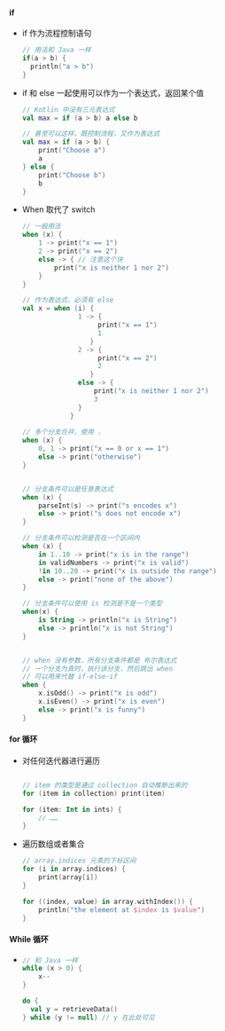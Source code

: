 #### if 

- if 作为流程控制语句
  ```kotlin
  // 用法和 Java 一样
  if(a > b) {
    println("a > b")
  }
  ```
  
- if 和 else 一起使用可以作为一个表达式，返回某个值
  ```kotlin
  // Kotlin 中没有三元表达式
  val max = if (a > b) a else b

  // 甚至可以这样，既控制流程，又作为表达式
  val max = if (a > b) {
      print("Choose a") 
      a
  } else {
      print("Choose b")
      b
  }
  ```
  
- When 取代了 switch
  ```kotlin
  // 一般用法
  when (x) {
      1 -> print("x == 1")
      2 -> print("x == 2")
      else -> { // 注意这个块
          print("x is neither 1 nor 2")
      }
  }

  // 作为表达式，必须有 else
  val x = when (i) {
                1 -> {
                     print("x == 1")
                     1
                   }
                2 -> {
                     print("x == 2")
                     2
                   }
                else -> { 
                    print("x is neither 1 nor 2")
                    3
                }
              }
            
  // 多个分支合并，使用 ，
  when (x) {
      0, 1 -> print("x == 0 or x == 1")
      else -> print("otherwise")
  }


  // 分支条件可以是任意表达式
  when (x) {
      parseInt(s) -> print("s encodes x")
      else -> print("s does not encode x")
  }

  // 分支条件可以检测是否在一个区间内
  when (x) {
      in 1..10 -> print("x is in the range")
      in validNumbers -> print("x is valid")
      !in 10..20 -> print("x is outside the range")
      else -> print("none of the above")
  }

  // 分支条件可以使用 is 检测是不是一个类型
  when(x) {
      is String -> println("x is String")
      else -> println("x is not String")
  }


  // when 没有参数，所有分支条件都是 布尔表达式
  // 一个分支为真时，执行该分支，然后跳出 when
  // 可以用来代替 if-else-if
  when { 
      x.isOdd() -> print("x is odd")
      x.isEven() -> print("x is even")
      else -> print("x is funny")
  }
  ```
  
#### for 循环

- 对任何迭代器进行遍历
  ```kotlin
  
  // item 的类型是通过 collection 自动推断出来的
  for (item in collection) print(item)

  for (item: Int in ints) {
      // ……
  }
  ```
  
- 遍历数组或者集合

  ```kotlin
  // array.indices 元素的下标区间 
  for (i in array.indices) {
      print(array[i])
  }

  for ((index, value) in array.withIndex()) {
      println("the element at $index is $value")
  }
  ```

#### While 循环

- ```kotlin
  // 和 Java 一样
  while (x > 0) {
      x--
  }
  
  do {
    val y = retrieveData()
  } while (y != null) // y 在此处可见
  ```